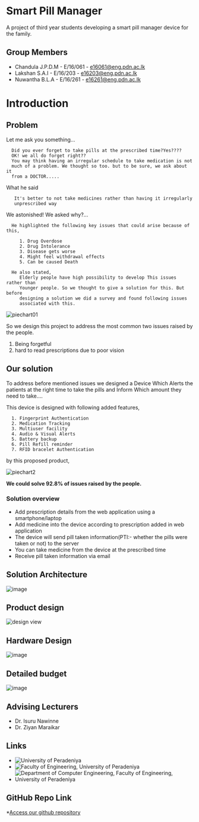 # Smart Pill Manager
A project of third year students developing a smart pill manager device for the family.

## Group Members

- Chandula J.P.D.M   - E/16/061 - e16061@eng.pdn.ac.lk
- Lakshan S.A.I      - E/16/203 - e16203@eng.pdn.ac.lk
- Nuwantha B.L.A     - E/16/261 - e16261@eng.pdn.ac.lk


# Introduction

## Problem

Let me ask you something...

      Did you ever forget to take pills at the prescribed time?Yes???? 
      OK! we all do forget right??
      You may think having an irregular schedule to take medication is not
      much of a problem. We thought so too. but to be sure, we ask about it
      from a DOCTOR.....
What he said

       It's better to not take medicines rather than having it irregularly
       unprescribed way

We astonished! We asked why?...

      He highlighted the following key issues that could arise because of this,                     

         1. Drug Overdose
         2. Drug Intolerance
         3. Disease gets worse
         4. Might feel withdrawal effects
         5. Can be caused Death

      He also stated,
         Elderly people have high possibility to develop This issues rather than 
         Younger people. So we thought to give a solution for this. But before 
         designing a solution we did a survey and found following issues
         associated with this.

 ![piechart01](https://user-images.githubusercontent.com/62101791/98900562-09bf4d00-24d8-11eb-8433-b8214ef2645a.png)

So we design this project to address the most common two issues raised by the people.
 1. Being forgetful
 2. hard to read prescriptions due to poor vision
 
## Our solution

To address before mentioned issues we designed a Device Which Alerts the patients at the right time to take the pills and Inform Which amount they need to take….

This device is designed with following added features,
            
      1. Fingerprint Authentication
      2. Medication Tracking
      3. Multiuser facility
      4. Audio & Visual Alerts
      5. Battery backup 
      6. Pill Refill reminder
      7. RFID bracelet Authentication

by this proposed product,


 ![piechart2](https://user-images.githubusercontent.com/62101791/98900672-41c69000-24d8-11eb-81c0-312e94df8ad2.png)



**We could solve 92.8% of issues raised by the people.**

### Solution overview
- Add prescription details from the web application using a smartphone/laptop
- Add medicine into the device according to prescription added in web application
- The device will send pill taken information(PTI:- whether the pills were taken or not) to the server
- You can take medicine from the device at the prescribed time
- Receive pill taken information via email 

## Solution Architecture
![image](https://user-images.githubusercontent.com/62101791/99034636-a6025600-25a3-11eb-9ae2-b8e9c589fec0.png)


## Product design     
 ![design view](https://user-images.githubusercontent.com/62101791/98900733-63277c00-24d8-11eb-8a57-8d0e04eda2ba.png)

## Hardware Design
 ![image](https://user-images.githubusercontent.com/62101791/98899693-193d9680-24d6-11eb-8de5-6e527fdf8a40.png)


## Detailed budget
 ![image](https://user-images.githubusercontent.com/62101791/99028989-4f8f1a80-2597-11eb-8458-ebadf6f5ae63.png)
## Advising Lecturers 
  - Dr. Isuru Nawinne
  - Dr. Ziyan Maraikar

## Links
* ![University of Peradeniya](https://www.pdn.ac.lk/)
* ![Faculty of Engineering, University of Peradeniya](https://eng.pdn.ac.lk/) 
* ![Department of Computer Engineering, Faculty of Engineering, University of Peradeniya](http://www.ce.pdn.ac.lk/) 

## GitHub Repo Link
  *[Access our github repository](https://github.com/cepdnaclk/e16-3yp-smart-pill-manager/)




